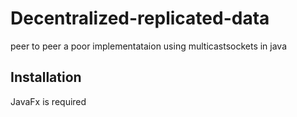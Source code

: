 Decentralized-replicated-data
========
peer to peer 
a poor implementataion using multicastsockets in java

Installation
------------
JavaFx is required

